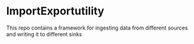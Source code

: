 # ImportExportutility
This repo contains a framework for ingesting data from different sources and writing it to different sinks
